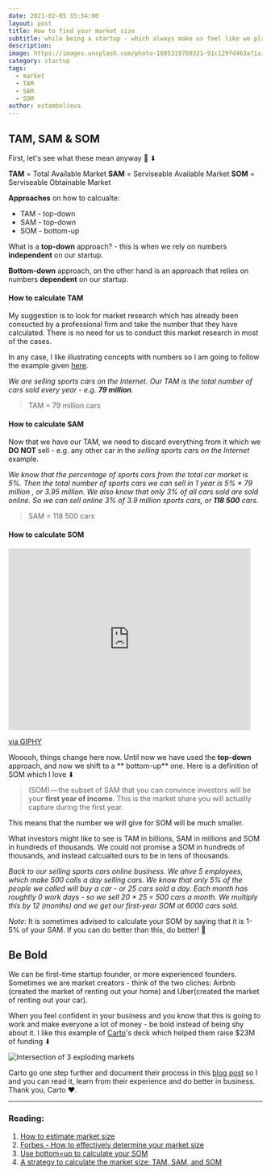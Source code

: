 ```yaml
---
date: 2021-02-05 15:54:00
layout: post
title: How to find your market size
subtitle: while being a startup - which always make us feel like we play on the hard level
description: 
image: https://images.unsplash.com/photo-1605319760321-91c129fd463a?ixid=MXwxMjA3fDB8MHxwaG90by1wYWdlfHx8fGVufDB8fHw%3D&ixlib=rb-1.2.1&auto=format&fit=crop&w=1434&q=80
category: startup
tags:
  - market
  - TAM
  - SAM
  - SOM
author: estambolieva
---
```


## TAM, SAM & SOM


First, let's see what these mean anyway 🤨 ⬇

**TAM** = Total Available Market
**SAM** = Serviseable Available Market
**SOM** = Serviseable Obtainable Market


**Approaches** on how to calcualte:
- TAM - top-down
- SAM - top-down
- SOM - bottom-up


What is a **top-down** approach? - this is when we rely on numbers **independent** on our startup.

**Bottom-down** approach, on the other hand is an approach that relies on numbers **dependent** on our startup.

#### How to calculate TAM

My suggestion is to look for market research which has already been consucted by a professional firm and take the number that they have calculated. There is no need for us to conduct this market research in most of the cases.

In any case, I like illustrating concepts with numbers so I am going to follow the example given [here](https://medium.com/is-that-product-management/a-strategy-to-calculate-the-market-size-tam-sam-and-som-cda0a05c77f8).

*We are selling sports cars on the Internet. Our TAM is the total number of cars sold every year - e.g. **79 million**.*

> TAM = 79 million cars


#### How to calculate SAM


Now that we have our TAM, we need to discard everything from it which we **DO NOT** sell - e.g. any other car in the *selling sports cars on the Internet* example.

*We know that the percentage of sports cars from the total car market is 5%. Then the total number of sports cars we can sell in 1 year is 5% * 79 million , or 3.95 million. We also know that only 3% of all cars sold are sold online. So we can sell online 3% of 3.9 million sports cars, or **118 500** cars.*

> SAM = 118 500 cars


#### How to calculate SOM


<iframe src="https://giphy.com/embed/UT85cPM4MnNks" width="480" height="360" frameBorder="0" class="giphy-embed" allowFullScreen></iframe><p><a href="https://giphy.com/gifs/UT85cPM4MnNks">via GIPHY</a></p>

Wooooh, things change here now. Until now we have used the **top-down** approach, and now we shift to a **
bottom-up** one. Here is a definition of SOM which I love ⬇


> (SOM) — the subset of SAM that you can convince investors will be your **first year of income**. This is the market share you will actually capture during the first year.

This means that the number we will give for SOM will be much smaller.

What investors might like to see is TAM in billions, SAM in millions and SOM in hundreds of thousands. We could not promise a SOM in hundreds of thousands, and instead calcualted ours to be in tens of thousands. 

*Back to our selling sports cars online business. We ahve 5 employees, which make 500 calls a day selling cars. We know that only 5% of the people we called will buy a car - or 25 cars sold a day. Each month has roughtly 0 work days - so we sell 20 * 25 = 500 cars a month. We multiply this by 12 (months) and we get our first-year SOM at 6000 cars sold.*

*Note*: It is sometimes advised to calculate your SOM by saying that it is 1-5% of your SAM. If you can do better than this, do better! 💪


## Be Bold

We can be first-time startup founder, or more experienced founders. Sometimes we are market creators - think of the two cliches: Airbnb (created the market of renting out your home) and Uber(created the market of renting out your car).

When you feel confident in your business and you know that this is going to work and make everyone a lot of money - be bold instead of being shy about it. I like this example of [Carto](https://carto.com/)'s deck which helped them raise $23M of funding ⬇

![Intersection of 3 exploding markets](https://miro.medium.com/max/875/1*1oH8yXjAipIez5zhYGitQQ.png)

Carto go one step further and document their process in this [blog post](https://medium.com/@carto/raising-money-in-the-current-environment-every-little-helps-2e345d103293#.5jvccxi7o) so I and you can read it, learn from their experience and do better in business. Thank you, Carto ♥. 

---

### Reading:

1. [How to estimate market size](https://learn.marsdd.com/article/how-to-estimate-market-size-business-and-marketing-planning-for-startups/)
2. [Forbes - How to effectively determine your market size](https://www.forbes.com/sites/alejandrocremades/2018/09/23/how-to-effectively-determine-your-market-size/?sh=2605f54413d8)
3. [Use bottom=up to calculate your SOM](https://medium.com/is-that-product-management/a-strategy-to-calculate-the-market-size-tam-sam-and-som-cda0a05c77f8)
4. [A strategy to calculate the market size: TAM, SAM, and SOM](https://medium.com/is-that-product-management/a-strategy-to-calculate-the-market-size-tam-sam-and-som-cda0a05c77f8)
